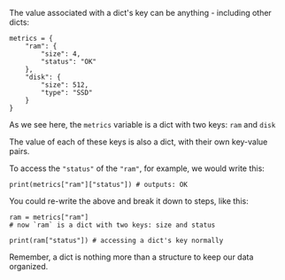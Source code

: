 The value associated with a dict's key can be anything - including other dicts:


```
metrics = {
    "ram": {
        "size": 4,
        "status": "OK"
    },
    "disk": {
        "size": 512,
        "type": "SSD"
    }
}
```

As we see here, the `metrics` variable is a dict with two keys: `ram` and `disk`

The value of each of these keys is also a dict, with their own key-value pairs.



To access the `"status"` of the `"ram"`, for example, we would write this:


```
print(metrics["ram"]["status"]) # outputs: OK
```

You could re-write the above and break it down to steps, like this:


```
ram = metrics["ram"]
# now `ram` is a dict with two keys: size and status

print(ram["status"]) # accessing a dict's key normally
```

Remember, a dict is nothing more than a structure to keep our data organized.